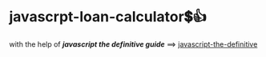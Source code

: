 # javascrpt-loan-calculator:heavy_dollar_sign::+1:                                                                                                                                                                                                                                                                                                  
with the help of **_javascript the definitive guide_** ==>
<a href="https://www.oreilly.com/library/view/javascript-the-definitive/0596101996/">javascript-the-definitive</a>
 
